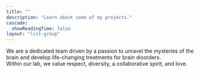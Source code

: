 ```yaml
---
title: ""
description: "Learn about some of my projects."
cascade:
  showReadingTime: false
layout: "list-group"
---
```


We are a dedicated team  driven by a passion to unravel the mysteries of the brain and develop 
life-changing treatments for brain disorders.
<br/>
Within our lab, we value respect, diversity, a collaborative spirit, and love.